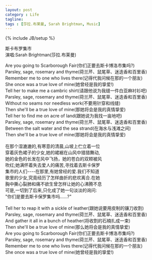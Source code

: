 ```yaml
---
layout: post
category : Life
tagline: 
tags : [莎拉.布莱曼, Sarah Brightman, Music]
---
```

{% include JB/setup %}


斯卡布罗集市<br/>
演唱:Sarah Brightman(莎拉.布莱曼)<br/>

Are you going to Scarborough Fair(你们正要去斯卡博洛市集吗?) <br/>
Parsley, sage, rosemary and thyme(荷兰芹、鼠尾草、迷迭香和百里香)<br/>
Remember me to one who lives there(记得代我问候在那的一个朋友)<br/>
She once was a true love of mine(她曾经是我的挚爱!)<br/>
Tell her to make me a cambric shirt(请跟他说为我缝一件白亚麻衬衫吧)<br/>
Parsley, sage, rosemary and thyme(荷兰芹、鼠尾草、迷迭香和百里香)<br/>
Without no seams nor needless work(不要用针穿和线缝)<br/>
Then she'll be a true love of mine(那她将会是我的真情挚爱)<br/>
Tell her to find me on acre of land(跟她说为我找一亩地吧)<br/>
Parsley, sage, rosemary and thyme(荷兰芹、鼠尾草、迷迭香和百里香)<br/>
Between the salt water and the sea strand(在海水与浅滩之间)<br/>
Then she'll be a true love of mine(那她将会是我的真情挚爱)<br/>
<br/>
在那个湿漉漉的,有寒意的清晨,山坡上伫立着一位<br/>
穿着灰色裙子的少女,她的裙裾在山风中猎猎舞动,<br/>
她的金色的长发在风中飞扬，她的苍白的双颊被风<br/>
吹红;她满怀着失去爱人的痛苦,寻找着去斯卡保罗<br/>
集市的人们----在那里,有她曾经的爱.我们不知道<br/>
歌里的少女,究竟经历了怎样曲折的悲欢离合.在她<br/>
胸中撕心裂肺和痛不欲生曾怎样让她的心沸腾不息<br/>
可是,一切到了后来,只化成了她一句淡淡的询问:<br/>
"你们是要去斯卡保罗集市吗......?"<br/>
<br/>
Tell her to reap it with a sickle of leather(跟她说要用皮制的镰刀收割)<br/>
Parsley, sage, rosemary and thyme(荷兰芹、鼠尾草、迷迭香和百里香)<br/>
And gather it all in a bunch of heather(将收割的石楠扎成一束)<br/>
Then she'll be a true love of mine(那么她将会是我的真情挚爱)<br/>
Are you going to Scarborough Fair(你们正要去斯卡博洛市集吗?)<br/>
Parsley, sage, rosemary and thyme(荷兰芹、鼠尾草、迷迭香和百里香)<br/>
Remember me to one who lives there(记得代我问候在那的一个朋友)<br/>
She once was a true love of mine(她曾经是我的挚爱!)<br/>